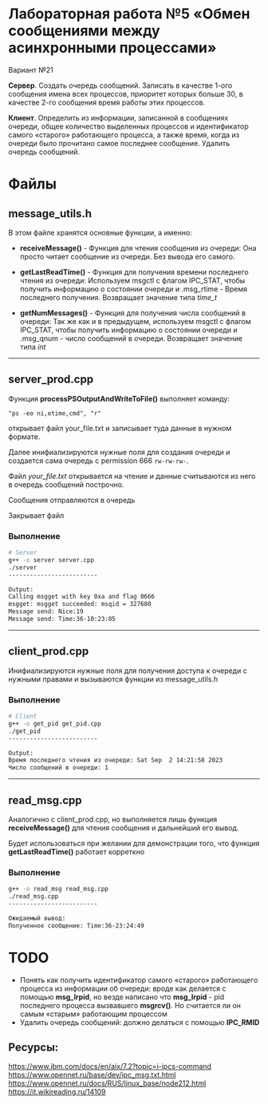 #  Лабораторная работа №5 «Обмен сообщениями между асинхронными процессами»

Вариант №21

**Сервер**. Создать очередь сообщений. Записать в качестве 1-ого сообщения имена 
всех процессов, приоритет которых больше 30, в качестве 2-го сообщения время работы 
этих процессов.

**Клиент**. Определить из информации, записанной в сообщениях очереди, общее 
количество выделенных процессов и идентификатор самого «старого» работающего 
процесса, а также время, когда из очереди было прочитано самое последнее сообщение. 
Удалить очередь сообщений.


# Файлы

## message_utils.h

В этом файле хранятся основные функции, а именно:
 - __receiveMessage()__ - Функция для чтения сообщения из очереди: Она просто читает сообщение из очереди. Без вывода его самого.

 - __getLastReadTime()__ - Функция для получения времени последнего чтения из очереди:  Используем msgctl с флагом IPC_STAT, чтобы получить информацию о состоянии очереди и .msg_rtime - Время последнего получения. Возвращает значение типа _time_t_

 - __getNumMessages()__ - Функция для получения числа сообщений в очереди: Так же как и в предыдущем, используем msgctl с флагом IPC_STAT, чтобы получить информацию о состоянии очереди и .msg_qnum - число сообщений в очереди. Возвращает значение типа _int_
----------------------------------------------------------------------


## server_prod.cpp

Функция __processPSOutputAndWriteToFile()__ выполняет команду: 
```
"ps -eo ni,etime,cmd", "r"
``` 
открывает файл your_file.txt и записывает туда данные в нужном формате.

Далее инифиализируются нужные поля для создания очереди и создается сама очередь с permission 666 `rw-rw-rw-`. 

Файл _your_file.txt_ открывается на чтение и данные считываются из него в очередь сообщений построчно.

Сообщения отправляются в очередь

Закрывает файл

### Выполнение
```bash
# Server
g++ -o server server.cpp
./server
-------------------------

Output:
Calling msgget with key 0xa and flag 0666
msgget: msgget succeeded: msqid = 327680
Message send: Nice:19
Message send: Time:36-10:23:05
```
----------------------------------------------------------------------


## client_prod.cpp
Инифиализируются нужные поля для получения доступа к очереди с нужными правами и вызываются функции из message_utils.h

### Выполнение
```bash
# Client
g++ -o get_pid get_pid.cpp
./get_pid
-------------------------

Output:
Время последнего чтения из очереди: Sat Sep  2 14:21:58 2023
Число сообщений в очереди: 1

```
----------------------------------------------------------------------

## read_msg.cpp

Аналогично с client_prod.cpp, но выполняется лишь функция __receiveMessage()__ для чтения сообщения и дальнейший его вывод.

Будет использоваться при желании для демонстрации того, что функция __getLastReadTime()__ работает корреткно 

### Выполнение
```bash
g++ -o read_msg read_msg.cpp
./read_msg.cpp
-------------------------

Ожидаемый вывод:
Полученное сообщение: Time:36-23:24:49
```



# TODO

- Понять как получить идентификатор самого «старого» работающего 
процесса из информации об очереди: вроде как делается с помощью __msg_lrpid__, но везде написано что __msg_lrpid__ - pid последнего процесса вызвавшего __msgrcv()__. Но считается ли он самым «старым» работающим
процессом
- Удалить очередь сообщений: должно делаться с помощью __IPC_RMID__

## Ресурсы:
https://www.ibm.com/docs/en/aix/7.2?topic=i-ipcs-command
https://www.opennet.ru/base/dev/ipc_msg.txt.html
https://www.opennet.ru/docs/RUS/linux_base/node212.html
https://it.wikireading.ru/14109







